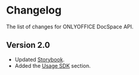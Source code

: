 # Changelog

The list of changes for ONLYOFFICE DocSpace API.

## Version 2.0

- Updated [Storybook](https://api.onlyoffice.com/docspace-storybook).
- Added the [Usage SDK](../usage-sdk/creating-plugin-template.md) section.
